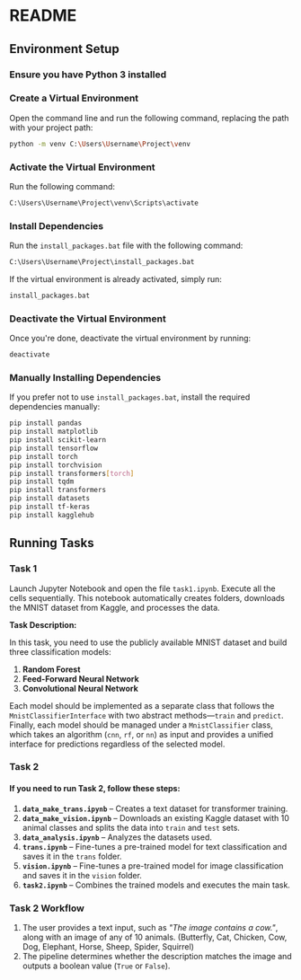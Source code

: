 # README

## Environment Setup

### Ensure you have Python 3 installed

### Create a Virtual Environment

Open the command line and run the following command, replacing the path with your project path:

```sh
python -m venv C:\Users\Username\Project\venv
```

### Activate the Virtual Environment

Run the following command:

```sh
C:\Users\Username\Project\venv\Scripts\activate
```

### Install Dependencies

Run the `install_packages.bat` file with the following command:

```sh
C:\Users\Username\Project\install_packages.bat
```

If the virtual environment is already activated, simply run:

```sh
install_packages.bat
```

### Deactivate the Virtual Environment

Once you're done, deactivate the virtual environment by running:

```sh
deactivate
```

### Manually Installing Dependencies

If you prefer not to use `install_packages.bat`, install the required dependencies manually:

```sh
pip install pandas
pip install matplotlib
pip install scikit-learn
pip install tensorflow
pip install torch
pip install torchvision
pip install transformers[torch]
pip install tqdm
pip install transformers
pip install datasets
pip install tf-keras
pip install kagglehub
```

## Running Tasks

### Task 1

Launch Jupyter Notebook and open the file `task1.ipynb`. Execute all the cells sequentially. This notebook automatically creates folders, downloads the MNIST dataset from Kaggle, and processes the data.

**Task Description:**

In this task, you need to use the publicly available MNIST dataset and build three classification models:

1. **Random Forest**
2. **Feed-Forward Neural Network**
3. **Convolutional Neural Network**

Each model should be implemented as a separate class that follows the `MnistClassifierInterface` with two abstract methods—`train` and `predict`. Finally, each model should be managed under a `MnistClassifier` class, which takes an algorithm (`cnn`, `rf`, or `nn`) as input and provides a unified interface for predictions regardless of the selected model.

### Task 2

#### If you need to run Task 2, follow these steps:

1. **`data_make_trans.ipynb`** – Creates a text dataset for transformer training.
2. **`data_make_vision.ipynb`** – Downloads an existing Kaggle dataset with 10 animal classes and splits the data into `train` and `test` sets.
3. **`data_analysis.ipynb`** – Analyzes the datasets used.
4. **`trans.ipynb`** – Fine-tunes a pre-trained model for text classification and saves it in the `trans` folder.
5. **`vision.ipynb`** – Fine-tunes a pre-trained model for image classification and saves it in the `vision` folder.
6. **`task2.ipynb`** – Combines the trained models and executes the main task.

### Task 2 Workflow

1. The user provides a text input, such as *"The image contains a cow."*, along with an image of any of 10 animals. (Butterfly, Cat, Chicken, Cow, Dog, Elephant, Horse, Sheep, Spider, Squirrel)
2. The pipeline determines whether the description matches the image and outputs a boolean value (`True` or `False`).












